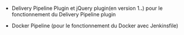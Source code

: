 
### 

 * Delivery Pipeline Plugin et jQuery plugin(en version 1.**.**) pour le fonctionnement du Delivery Pipeline plugin

 * Docker Pipeline (pour le fonctionnement du Docker avec Jenkinsfile)  

